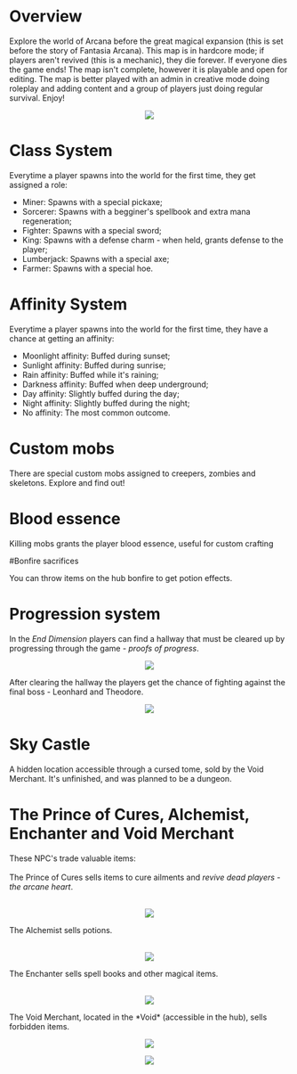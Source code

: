 # Overview

Explore the world of Arcana before the great magical expansion (this is set before the story of Fantasia Arcana). This map is in hardcore mode; if players aren't revived (this is a mechanic), they die forever. If everyone dies the game ends! The map isn't complete, however it is playable and open for editing. The map is better played with an admin in creative mode doing roleplay and adding content and a group of players just doing regular survival. Enjoy!
<p align="center">
  <img src="lobby.png" />
</p>


# Class System

Everytime a player spawns into the world for the first time, they get assigned a role:</br>
- Miner: Spawns with a special pickaxe;</br>
- Sorcerer: Spawns with a begginer's spellbook and extra mana regeneration;</br>
- Fighter: Spawns with a special sword;</br>
- King: Spawns with a defense charm - when held, grants defense to the player;</br>
- Lumberjack: Spawns with a special axe;</br>
- Farmer: Spawns with a special hoe.</br>

# Affinity System

Everytime a player spawns into the world for the first time, they have a chance at getting an affinity:
- Moonlight affinity: Buffed during sunset;</br>
- Sunlight affinity: Buffed during sunrise;</br>
- Rain affinity: Buffed while it's raining;</br>
- Darkness affinity: Buffed when deep underground;</br>
- Day affinity: Slightly buffed during the day;</br>
- Night affinity: Slightly buffed during the night;</br>
- No affinity: The most common outcome.</br>

# Custom mobs

There are special custom mobs assigned to creepers, zombies and skeletons. Explore and find out!

# Blood essence

Killing mobs grants the player blood essence, useful for custom crafting

#Bonfire sacrifices

You can throw items on the hub bonfire to get potion effects.

# Progression system

In the *End Dimension* players can find a hallway that must be cleared up by progressing through the game - *proofs of progress*.</br>
<p align="center">
  <img src="progress.png" />
</p>
After clearing the hallway the players get the chance of fighting against the final boss - Leonhard and Theodore.
<p align="center">
  <img src="boss.png" />
</p>

# Sky Castle

A hidden location accessible through a cursed tome, sold by the Void Merchant. It's unfinished, and was planned to be a dungeon.

# The Prince of Cures, Alchemist, Enchanter and Void Merchant

These NPC's trade valuable items:</br></br>
The Prince of Cures sells items to cure ailments and *revive dead players - the arcane heart*.</br></br>
<p align="center">
  <img src="prince.png" />
</p>
The Alchemist sells potions.</br></br>
<p align="center">
  <img src="alchemist.png" />
</p>
The Enchanter sells spell books and other magical items.</br></br>
<p align="center">
  <img src="enchanter.png" />
</p>
The Void Merchant, located in the *Void* (accessible in the hub), sells forbidden items.
<p align="center">
  <img src="portals.png" />
</p>
<p align="center">
  <img src="void.png" />
</p>
